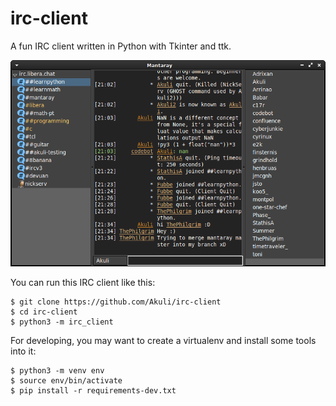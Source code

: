 # irc-client

A fun IRC client written in Python with Tkinter and ttk.

![Screenshot](screenshot.png)

You can run this IRC client like this:

	$ git clone https://github.com/Akuli/irc-client
	$ cd irc-client
	$ python3 -m irc_client

For developing, you may want to create a virtualenv and install some tools into it:

	$ python3 -m venv env
	$ source env/bin/activate
	$ pip install -r requirements-dev.txt
